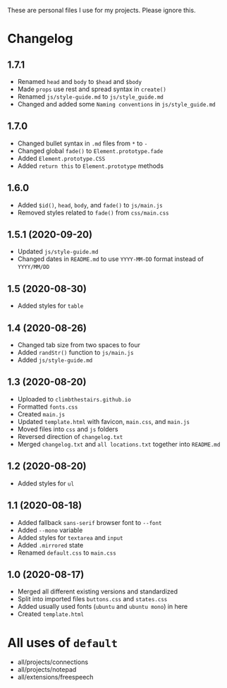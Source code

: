 These are personal files I use for my projects. Please ignore this.

# Changelog
## 1.7.1
- Renamed `head` and `body` to `$head` and `$body`
- Made `props` use rest and spread syntax in `create()`
- Renamed `js/style-guide.md` to `js/style_guide.md`
- Changed and added some `Naming conventions` in `js/style_guide.md`

## 1.7.0
- Changed bullet syntax in `.md` files from `*` to `-`
- Changed global `fade()` to `Element.prototype.fade`
- Added `Element.prototype.CSS`
- Added `return this` to `Element.prototype` methods

## 1.6.0
- Added `$id()`, `head`, `body`, and `fade()` to `js/main.js`
- Removed styles related to `fade()` from `css/main.css`

## 1.5.1 (2020-09-20)
- Updated `js/style-guide.md`
- Changed dates in `README.md` to use `YYYY-MM-DD` format instead of `YYYY/MM/DD`

## 1.5 (2020-08-30)
- Added styles for `table`

## 1.4 (2020-08-26)
- Changed tab size from two spaces to four
- Added `randStr()` function to `js/main.js`
- Added `js/style-guide.md`

## 1.3 (2020-08-20)
- Uploaded to `climbthestairs.github.io`
- Formatted `fonts.css`
- Created `main.js`
- Updated `template.html` with favicon, `main.css`, and `main.js`
- Moved files into `css` and `js` folders
- Reversed direction of `changelog.txt`
- Merged `changelog.txt` and `all locations.txt` together into `README.md`

## 1.2 (2020-08-20)
- Added styles for `ul`

## 1.1 (2020-08-18)
- Added fallback `sans-serif` browser font to `--font`
- Added `--mono` variable
- Added styles for `textarea` and `input`
- Added `.mirrored` state
- Renamed `default.css` to `main.css`

## 1.0 (2020-08-17)
- Merged all different existing versions and standardized
- Split into imported files `buttons.css` and `states.css`
- Added usually used fonts (`ubuntu` and `ubuntu mono`) in here
- Created `template.html`

# All uses of `default`
- all/projects/connections
- all/projects/notepad
- all/extensions/freespeech
